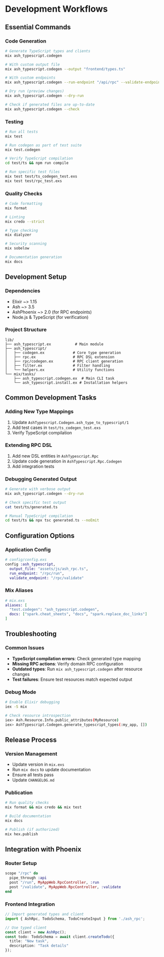 # Development Workflows

## Essential Commands

### Code Generation
```bash
# Generate TypeScript types and clients
mix ash_typescript.codegen

# With custom output file  
mix ash_typescript.codegen --output "frontend/types.ts"

# With custom endpoints
mix ash_typescript.codegen --run-endpoint "/api/rpc" --validate-endpoint "/api/validate"

# Dry run (preview changes)
mix ash_typescript.codegen --dry-run

# Check if generated files are up-to-date
mix ash_typescript.codegen --check
```

### Testing
```bash
# Run all tests
mix test

# Run codegen as part of test suite
mix test.codegen

# Verify TypeScript compilation
cd test/ts && npm run compile

# Run specific test files
mix test test/ts_codegen_test.exs
mix test test/rpc_test.exs
```

### Quality Checks
```bash
# Code formatting
mix format

# Linting  
mix credo --strict

# Type checking
mix dialyzer

# Security scanning
mix sobelow

# Documentation generation
mix docs
```

## Development Setup

### Dependencies
- Elixir ~> 1.15
- Ash ~> 3.5
- AshPhoenix ~> 2.0 (for RPC endpoints)
- Node.js & TypeScript (for verification)

### Project Structure
```
lib/
├── ash_typescript.ex           # Main module
├── ash_typescript/
│   ├── codegen.ex             # Core type generation
│   ├── rpc.ex                 # RPC DSL extension
│   ├── rpc/codegen.ex         # RPC client generation  
│   ├── filter.ex              # Filter handling
│   └── helpers.ex             # Utility functions
└── mix/tasks/
    ├── ash_typescript.codegen.ex  # Main CLI task
    └── ash_typescript.install.ex # Installation helpers
```

## Common Development Tasks

### Adding New Type Mappings
1. Update `AshTypescript.Codegen.ash_type_to_typescript/1`
2. Add test cases in `test/ts_codegen_test.exs`  
3. Verify TypeScript compilation

### Extending RPC DSL
1. Add new DSL entities in `AshTypescript.Rpc`
2. Update code generation in `AshTypescript.Rpc.Codegen`
3. Add integration tests

### Debugging Generated Output
```bash
# Generate with verbose output
mix ash_typescript.codegen --dry-run

# Check specific test output
cat test/ts/generated.ts

# Manual TypeScript compilation
cd test/ts && npx tsc generated.ts --noEmit
```

## Configuration Options

### Application Config
```elixir
# config/config.exs
config :ash_typescript,
  output_file: "assets/js/ash_rpc.ts",
  run_endpoint: "/rpc/run", 
  validate_endpoint: "/rpc/validate"
```

### Mix Aliases
```elixir
# mix.exs
aliases: [
  "test.codegen": "ash_typescript.codegen",
  docs: ["spark.cheat_sheets", "docs", "spark.replace_doc_links"]
]
```

## Troubleshooting

### Common Issues
- **TypeScript compilation errors**: Check generated type mapping
- **Missing RPC actions**: Verify domain RPC configuration
- **Outdated types**: Run `mix ash_typescript.codegen` after resource changes
- **Test failures**: Ensure test resources match expected output

### Debug Mode
```bash
# Enable Elixir debugging
iex -S mix

# Check resource introspection
iex> Ash.Resource.Info.public_attributes(MyResource)
iex> AshTypescript.Codegen.generate_typescript_types(:my_app, [])
```

## Release Process

### Version Management
- Update version in `mix.exs`
- Run `mix docs` to update documentation
- Ensure all tests pass
- Update `CHANGELOG.md`

### Publication
```bash
# Run quality checks
mix format && mix credo && mix test

# Build documentation
mix docs

# Publish (if authorized)
mix hex.publish
```

## Integration with Phoenix

### Router Setup
```elixir
scope "/rpc" do
  pipe_through :api
  post "/run", MyAppWeb.RpcController, :run  
  post "/validate", MyAppWeb.RpcController, :validate
end
```

### Frontend Integration
```typescript
// Import generated types and client
import { AshRpc, TodoSchema, TodoCreateInput } from './ash_rpc';

// Use typed client
const client = new AshRpc();
const todo: TodoSchema = await client.createTodo({
  title: "New task",
  description: "Task details"
});
```